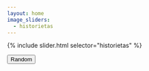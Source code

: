```yaml
---
layout: home
image_sliders:
  - historietas
---
```


{% include slider.html selector="historietas" %}

<div class='container-centrado' onclick="random()">
  <button>Random</button>
</div>

